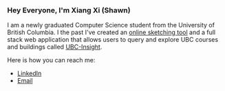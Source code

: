 
### **Hey Everyone, I'm Xiang Xi (Shawn)**

I am a newly graduated Computer Science student from the University of British Columbia. I the past I've created an [online sketching tool](https://github.com/xiangxichen11/PaintApp) and a full stack web application that allows users to query and explore UBC courses and buildings called [UBC-Insight](https://github.com/xiangxichen11/UBC-Insight).

Here is how you can reach me:

- [LinkedIn](https://www.linkedin.com/in/xiangxichen/)
- [Email](xiangxi.chen.ca@gmail.com)

